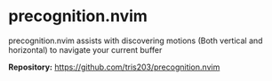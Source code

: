 # precognition.nvim

precognition.nvim assists with discovering motions (Both vertical and horizontal) to navigate your current buffer

**Repository:** <https://github.com/tris203/precognition.nvim>
